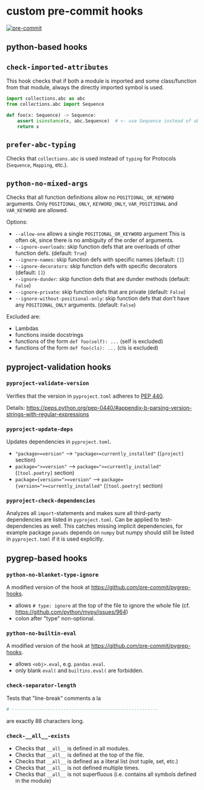 # custom pre-commit hooks

[![pre-commit](https://img.shields.io/badge/pre--commit-enabled-brightgreen?logo=pre-commit)](https://github.com/pre-commit/pre-commit)

## python-based hooks

## `check-imported-attributes`

This hook checks that if both a module is imported and some class/function from that module, always the directly imported symbol is used.

```python
import collections.abc as abc
from collections.abc import Sequence

def foo(x: Sequence) -> Sequence:
    assert isinstance(x, abc.Sequence)  # <- use Sequence instead of abc.Sequence
    return x
```

## `prefer-abc-typing`

Checks that `collections.abc` is used instead of `typing` for Protocols (`Sequence`, `Mapping`, etc.).

## `python-no-mixed-args`

Checks that all function definitions allow no `POSITIONAL_OR_KEYWORD` arguments. Only `POSITIONAL_ONLY`, `KEYWORD_ONLY`, `VAR_POSITIONAL` and `VAR_KEYWORD` are allowed.

Options:

- `--allow-one` allows a single `POSITIONAL_OR_KEYWORD` argument
  This is often ok, since there is no ambiguity of the order of arguments.
- `--ignore-overloads`: skip function defs that are overloads of other function defs. (default: `True`)
- `--ignore-names`: skip function defs with specific names (default: `[]`)
- `--ignore-decorators`: skip function defs with specific decorators (default: `[]`)
- `--ignore-dunder`: skip function defs that are dunder methods (default: `False`)
- `--ignore-private`: skip function defs that are private (default: `False`)
- `--ignore-without-positional-only`: skip function defs that don't have any `POSITIONAL_ONLY` arguments. (default: `False`)

Excluded are:

- Lambdas
- functions inside docstrings
- functions of the form `def foo(self): ...` (self is excluded)
- functions of the form `def foo(cls): ...` (cls is excluded)

## pyproject-validation hooks

### `pyproject-validate-version`

Verifies that the version in `pyproject.toml` adheres to [PEP 440](https://www.python.org/dev/peps/pep-0440/).

Details: https://peps.python.org/pep-0440/#appendix-b-parsing-version-strings-with-regular-expressions

### `pyproject-update-deps`

Updates dependencies in `pyproject.toml`.

- `"package>=version"` ⟶ `"package>=currently_installed"` (`[project]` section)
- `package=">=version"` ⟶ `package=">=currently_installed"` (`[tool.poetry]` section)
- `package={version=">=version"` ⟶ `package={version=">=currently_installed"` (`[tool.poetry]` section)

### `pyproject-check-dependencies`

Analyzes all `import`-statements and makes sure all third-party dependencies are listed in `pyproject.toml`. Can be
applied to test-dependencies as well. This catches missing implicit dependencies, for example package `panads`
depends on `numpy` but numpy should still be listed in `pyproject.toml` if it is used explicitly.

## pygrep-based hooks

### `python-no-blanket-type-ignore`

A modified version of the hook at https://github.com/pre-commit/pygrep-hooks.

- allows `# type: ignore` at the top of the file to ignore the whole file (cf. https://github.com/python/mypy/issues/964)
- colon after "type" non-optional.

### `python-no-builtin-eval`

A modified version of the hook at https://github.com/pre-commit/pygrep-hooks.

- allows `<obj>.eval`, e.g. `pandas.eval`.
- only blank `eval(` and `builtins.eval(` are forbidden.

### `check-separator-length`

Tests that "line-break" comments a la

```python
# ------------------------------------------------------
```

are exactly 88 characters long.

### `check-__all__-exists`

- Checks that `__all__` is defined in all modules.
- Checks that `__all__` is defined at the top of the file.
- Checks that `__all__` is defined as a literal list (not tuple, set, etc.)
- Checks that `__all__` is not defined multiple times.
- Checks that `__all__` is not superfluous (i.e. contains all symbols defined in the module)
